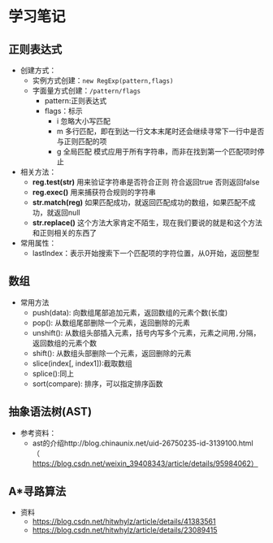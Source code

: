 # 学习笔记

## 正则表达式

* 创建方式：
  * 实例方式创建：`new RegExp(pattern,flags)`
  * 字面量方式创建：`/pattern/flags`
    * pattern:正则表达式
    * flags：标示
      * i 忽略大小写匹配
      * m 多行匹配，即在到达一行文本末尾时还会继续寻常下一行中是否与正则匹配的项
      * g 全局匹配 模式应用于所有字符串，而非在找到第一个匹配项时停止
* 相关方法：
  * **reg.test(str)** 用来验证字符串是否符合正则 符合返回true 否则返回false
  * **reg.exec()** 用来捕获符合规则的字符串
  * **str.match(reg)** 如果匹配成功，就返回匹配成功的数组，如果匹配不成功，就返回null
  * **str.replace()** 这个方法大家肯定不陌生，现在我们要说的就是和这个方法和正则相关的东西了
* 常用属性：
  * lastIndex：表示开始搜索下一个匹配项的字符位置，从0开始，返回整型

## 数组

* 常用方法
  * push(data): 向数组尾部追加元素，返回数组的元素个数(长度)
  * pop(): 从数组尾部删除一个元素，返回删除的元素
  * unshift(): 从数组头部插入元素，括号内写多个元素，元素之间用`,`分隔，返回数组的元素个数
  * shift(): 从数组头部删除一个元素，返回删除的元素
  * slice(index[, index1]):截取数组
  * splice():同上
  * sort(compare): 排序，可以指定排序函数

## 抽象语法树(AST)

* 参考资料：
  * ast的介绍http://blog.chinaunix.net/uid-26750235-id-3139100.html（https://blog.csdn.net/weixin_39408343/article/details/95984062）

## A*寻路算法

* 资料
  * https://blog.csdn.net/hitwhylz/article/details/41383561
  * https://blog.csdn.net/hitwhylz/article/details/23089415